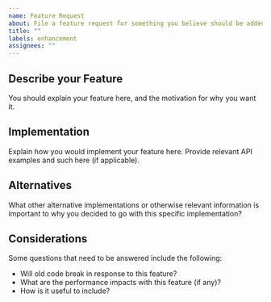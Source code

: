```yaml
---
name: Feature Request
about: File a feature request for something you believe should be added to Jecs
title: ""
labels: enhancement
assignees: ""
---
```


## Describe your Feature

You should explain your feature here, and the motivation for why you want it.

## Implementation

Explain how you would implement your feature here. Provide relevant API examples and such here (if applicable).

## Alternatives

What other alternative implementations or otherwise relevant information is important to why you decided to go with this specific implementation?

## Considerations

Some questions that need to be answered include the following:

- Will old code break in response to this feature?
- What are the performance impacts with this feature (if any)?
- How is it useful to include?
